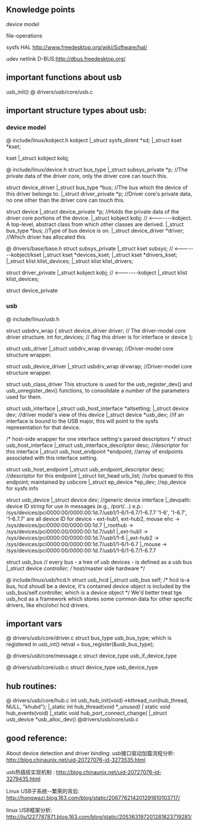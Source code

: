 ## Knowledge points
device model

file-operations

sysfs
HAL http://www.freedesktop.org/wiki/Software/hal/

udev
netlink
D-BUS:http://dbus.freedesktop.org/

## important functions about usb
usb_init() @ drivers/usb/core/usb.c

## important structure types about usb:
### device model
@ include/linux/kobject.h
kobject
|_struct sysfs_dirent     *sd;
|_struct kset             *kset;

kset
|_struct kobject kobj;

@ include/linux/device.h
struct bus_type 
|_struct subsys_private *p; //The private data of the driver core, only the driver core can touch this.

struct device_driver
|_struct bus_type         *bus; //The bus which the device of this driver belongs to.
|_struct driver_private *p; //Driver core's private data, no one other than the driver core can touch this.

struct device
|_struct device_private   *p; //Holds the private data of the driver core portions of the device.
|_struct kobject kobj;  // <-------kobject. A top-level, abstract class from which other classes are derived.
|_struct bus_type *bus; //Type of bus device is on.
|_struct device_driver *driver; //Which driver has allocated this

@ drivers/base/base.h
struct subsys_private
|_struct kset subsys; // <-------kobject/kset
|_struct kset *devices_kset;
|_struct kset *drivers_kset;
|_struct klist klist_devices;
|_struct klist klist_drivers;

struct driver_private
|_struct kobject kobj; // <-------kobject
|_struct klist klist_devices;

struct device_private


### usb
@ include/linux/usb.h

struct usbdrv_wrap {
        struct device_driver driver; // The driver-model core driver structure.
        int for_devices; // flag this driver is for interface or device
};

struct usb_driver 
|_struct usbdrv_wrap drvwrap; //Driver-model core structure wrapper.

struct usb_device_driver
|_struct usbdrv_wrap drvwrap; //Driver-model core structure wrapper.

struct usb_class_driver 
This structure is used for the usb_register_dev() and usb_unregister_dev() functions, to consolidate a number of the parameters used for them.

struct usb_interface
|_struct usb_host_interface *altsetting;
|_struct device dev; //driver model's view of this device
|_struct device *usb_dev; //if an interface is bound to the USB major, this will point to the sysfs representation for that device.

/* host-side wrapper for one interface setting's parsed descriptors */
struct usb_host_interface
|_struct usb_interface_descriptor desc; //descriptor for this interface
|_struct usb_host_endpoint *endpoint; //array of endpoints associated with this interface setting.

struct usb_host_endpoint
|_struct usb_endpoint_descriptor          desc; //descriptor for this endpoint
|_struct list_head                urb_list; //urbs queued to this endpoint; maintained by usbcore
|_struct ep_device                *ep_dev; //ep_device for sysfs info

struct usb_device
|_struct device dev; //generic device interface
|_devpath: device ID string for use in messages (e.g., /port/...)
	e.p.: 	/sys/devices/pci0000:00/0000:00:1d.7/usb1/1-6/1-6.7/1-6.7.7
	'1-6', '1-6.7', '1-6.7.7' are all device ID for device - ext-hub1, ext-hub2, mouse
	ehc		-> /sys/devices/pci0000:00/0000:00:1d.7
	|_roothub		-> /sys/devices/pci0000:00/0000:00:1d.7/usb1
	  |_ext-hub1	-> /sys/devices/pci0000:00/0000:00:1d.7/usb1/1-6
	    |_ext-hub2	-> /sys/devices/pci0000:00/0000:00:1d.7/usb1/1-6/1-6.7
	      |_mouse	-> /sys/devices/pci0000:00/0000:00:1d.7/usb1/1-6/1-6.7/1-6.7.7

struct usb_bus // every bus - a tree of usb devices - is defined as a usb bus
	|_struct device *controller;      /* host/master side hardware */

@ include/linux/usb/hcd.h
struct usb_hcd
|_struct usb_bus          self;           /* hcd is-a bus, hcd shoudl be a device, it's contained device object is included by the usb_bus/self.controller, which is a device object */
We'd better treat tge usb_hcd as a framework which stores some common data for other specific drivers, like ehci/ohci hcd drivers.

## important vars
@ drivers/usb/core/driver.c
struct bus_type usb_bus_type; 
	which is registered in usb_int()
	retval = bus_register(&usb_bus_type);

@ drivers/usb/core/message.c
struct device_type usb_if_device_type 

@ drivers/usb/core/usb.c
struct device_type usb_device_type



## hub routines:
@ drivers/usb/core/hub.c
int usb_hub_init(void)->kthread_run(hub_thread, NULL, "khubd");
	|_static int hub_thread(void *__unused)
		|_ static void hub_events(void)
			|_static void hub_port_connect_change(
				|_struct usb_device *usb_alloc_dev() @drivers/usb/core/usb.c


## good reference:
About device detection and driver binding:
usb接口驱动加载流程分析: http://blog.chinaunix.net/uid-20727076-id-3273535.html

usb热插拔实现机制 : http://blog.chinaunix.net/uid-20727076-id-3279435.html

Linux USB子系统--繁荣的背后: http://hongwazi.blog.163.com/blog/static/206776214201291810103717/

linux USB框架分析: http://liu1227787871.blog.163.com/blog/static/205363197201281823719281/